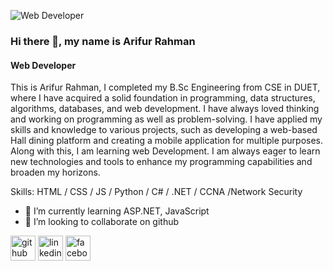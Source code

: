 
![Web Developer](https://scontent.fdac146-1.fna.fbcdn.net/v/t1.6435-9/130722097_951344485393275_4511619009006237656_n.jpg?_nc_cat=101&ccb=1-7&_nc_sid=53a332&_nc_eui2=AeHc1h3FZPu-uBgcr0Yvs20RJbH64LNHaDMlsfrgs0doMwORvfKzXa-vkF2xOgftPidJolXYKGEaI-We-IuXmYaM&_nc_ohc=gRMahimqoA8Q7kNvgFODREN&_nc_ht=scontent.fdac146-1.fna&_nc_gid=AfciBxsSo_OqT5UkAaF5GDY&oh=00_AYAWFhkxXK8_soJCI1-LjeAZGAbhuamCR7P8LiXq8ZwpGw&oe=671D2716)

### Hi there 👋, my name is Arifur Rahman
#### Web Developer

This is  Arifur Rahman, I completed my  B.Sc Engineering from CSE in DUET, where I have acquired a solid foundation in programming, data structures, algorithms, databases, and web development. I have always loved thinking and working on programming as well as problem-solving.  I have applied my skills and knowledge to various projects, such as developing a web-based Hall dining platform and creating a mobile application for multiple purposes. Along with this, I am learning web Development.  I am always eager to learn new technologies and tools to enhance my programming capabilities and broaden my horizons.

Skills: HTML / CSS / JS / Python / C# / .NET / CCNA /Network Security

- 🌱 I’m currently learning ASP.NET, JavaScript 
- 👯 I’m looking to collaborate on github 


[<img src='https://cdn.jsdelivr.net/npm/simple-icons@3.0.1/icons/github.svg' alt='github' height='40'>](https://github.com/https://github.com/arifduet)  [<img src='https://cdn.jsdelivr.net/npm/simple-icons@3.0.1/icons/linkedin.svg' alt='linkedin' height='40'>](https://www.linkedin.com/in/https://www.linkedin.com/in/arifur-rahman-duet//)  [<img src='https://cdn.jsdelivr.net/npm/simple-icons@3.0.1/icons/facebook.svg' alt='facebook' height='40'>](https://www.facebook.com/https://www.facebook.com/profile.php?id=100015531977290)  


